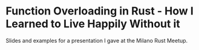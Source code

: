 # Function Overloading in Rust - How I Learned to Live Happily Without it

Slides and examples for a presentation I gave at the Milano Rust Meetup.
